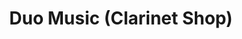 ---
title: "Duo Music (Clarinet Shop)"
url: /frisco/duo-music-clarinet-shop/
shop: musical instrument
---